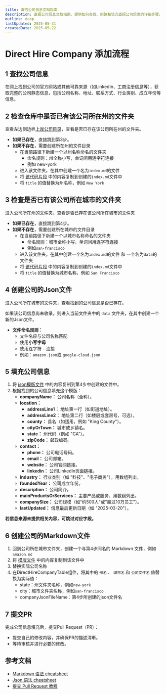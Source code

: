 ```yaml
---
title: 直招公司信息文档指南
description: 直招公司信息文档指南，提供如何查找、创建和填充直招公司信息的详细步骤。
outline: deep
lastUpdated: 2025-05-31
createdDate: 2025-05-22
---
```


# Direct Hire Company 添加流程

## 1 查找公司信息

在网上找到公司的官方网站或其他可靠来源（如LinkedIn、工商注册信息等），获取完整的公司静态信息，包括公司名称、地址、联系方式、行业类别、成立年份等信息。

## 2 检查仓库中是否已有该公司所在州的文件夹

查看左边侧边栏[上岸公司目录](/direct-hire-company/overview.md)，查看是否已存在该公司所在州的文件夹。

- **如果已存在**，直接跳到第3步。
- **如果不存在**，需要创建所在州的文件目录
    - 在当前路径下新建一个以州名称命名的文件夹
      - 命名规则：州全称小写，单词间用连字符连接
      - 例如 new-york
    - 进入该文件夹，在其中创建一个名为`index.md`的文件
    - 将 [该代码片段](/guide/direct-hire-company-utils/company-info-template.md#state-folder-index-md-file) 中的内容复制到创建的`index.md`文件中
    - 将 `title` 的值替换为州名称，例如 `New York`

## 3 检查是否已有该公司所在城市的文件夹

进入公司所在州的文件夹，查看是否已存在该公司所在城市的文件夹

- **如果已存在**，直接跳到第4步。
- **如果不存在**，需要创建所在城市的文件目录
    - 在当前路径下新建一个以城市名称命名的文件夹
      - 命名规则：城市全称小写，单词间用连字符连接
      - 例如`san-francisco`
    - 进入该文件夹，在其中创建一个名为`index.md`的文件 和 一个名为`data`的文件夹
    - 将 [该代码片段](/guide/direct-hire-company-utils/company-info-template.md#city-folder-index-md-file) 中的内容复制到创建的`index.md`文件中
    - 将 `title` 的值替换为城市名称，例如 `San Francisco`

## 4 创建公司的Json文件

进入公司所在城市的文件夹，查看找到的公司信息是否已存在。

如果该公司信息尚未收录，则进入当前文件夹中的 `data` 文件夹，在其中创建一个新的Json文件。

- **文件命名规则：**
    - 文件名应与公司名称匹配
    - 使用**小写字母**
    - 使用连字符 `-` 连接
    - 例如：`amazon.json`或 `google-cloud.json`

## 5 填充公司信息

1. 将 [json模版文件](/guide/direct-hire-company-utils/company-info-json-template.md) 中的内容复制到第4步中创建的文件中。
2. 根据找到的公司信息填充这个模版：
    - **companyName：** 公司名称（全称）。
    - **location：**
        - **addressLine1：** 地址第一行（如街道地址）。
        - **addressLine2：** 地址第二行（如楼层或套房号，可选）。
        - **county：** 县名（如适用，例如 "King County"）。
        - **cityOrTown：** 城市或乡镇名。
        - **state：** 州代码（例如 "CA"）。
        - **zipCode：** 邮政编码。
    - **contact：**
        - **phone：** 公司电话号码。
        - **email：** 公司邮箱。
        - **website：** 公司官网链接。
        - **linkedin：** 公司LinkedIn页面链接。
    - **industry：** 行业类别（如 "科技"、"电子商务"），用数组列出。
    - **foundedYear：** 公司成立年份。
    - **description：** 公司简介。
    - **mainProductsOrServices：** 主要产品或服务，用数组列出。
    - **companySize：** 公司规模（如"约500人"或"超过10万员工"）。
    - **lastUpdated：** 信息最后更新日期（如 "2025-03-20"）。

**若信息来源未提供相关内容，可跳过对应字段。**

## 6 创建公司的Markdown文件

1. 回到公司所在城市文件夹，创建一个与第4步同名的 Markdown 文件，例如 `amazon.md`
2. 将 [模版文件](/guide/direct-hire-company-utils/company-info-template.md#company-file) 中的内容复制到该文件中
3. 替换实际公司名称
4. 在DirectHireCompanyTable组件，将其中的 `州名` 、 `城市名` 和 `公司文件名` 值替换为实际值：
    - state：州文件夹名称，例如`new-york`
    - city：城市文件夹名称，例如`san-francisco`
    - companyJsonFileName：第4步所创建的json文件名

## 7 提交PR

完成公司信息填充后，提交Pull Request（PR）：

- 提交自己的修改内容，并确保PR的描述清晰。
- 等待审核并进行必要的修改。

## 参考文档

- [Markdown 语法 cheatsheet](https://jobcompass.atomeocean.com/guide/markdown-cheatsheet.html)
- [Json 语法 cheatsheet](https://jobcompass.atomeocean.com/guide/json-cheatsheet.html)
- [提交 Pull Request 教程](https://www.youtube.com/watch?v=Jp7aMDVXvwM)